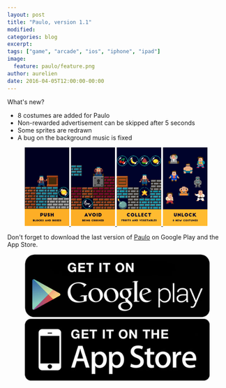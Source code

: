 ```yaml
---
layout: post
title: "Paulo, version 1.1"
modified:
categories: blog
excerpt:
tags: ["game", "arcade", "ios", "iphone", "ipad"]
image:
  feature: paulo/feature.png
author: aurelien
date: 2016-04-05T12:00:00-00:00
---
```


What's new?

- 8 costumes are added for Paulo
- Non-rewarded advertisement can be skipped after 5 seconds
- Some sprites are redrawn
- A bug on the background music is fixed

<figure>
	<a href="/images/paulo/paulo-title.png">
		<img src="/images/paulo/paulo-push.png" alt="image" width="24%" />
	</a>
	<a href="/images/paulo/paulo-avoid.png">
		<img src="/images/paulo/paulo-avoid.png" alt="image" width="24%" />
	</a>
	<a href="/images/paulo/paulo-collect.png">
		<img src="/images/paulo/paulo-collect.png" alt="image" width="24%" />
	</a>
	<a href="/images/paulo/paulo-unlock.png">
		<img src="/images/paulo/paulo-unlock.png" alt="image" width="24%" />
	</a>
</figure>

Don't forget to download the last version of <a href="/games/paulo">Paulo</a> on Google Play and the App Store.

<figure class="half">
<a href="https://play.google.com/store/apps/details?id=com.studiokurage.paulo" target="_blank">
	<img src="/images/googleplay_get_it.jpg" alt="Get it on Google Play" />
</a>
<a href="https://itunes.apple.com/us/app/paulo/id1078163408" target="_blank">
	<img src="/images/appstore_get_it.jpg" alt="Available on the App Store" />
</a>
</figure>
